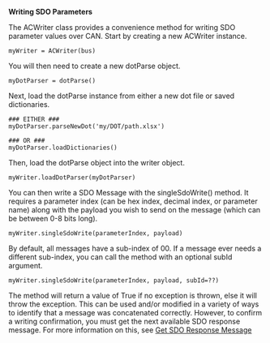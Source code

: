 **Writing SDO Parameters**

The ACWriter class provides a convenience method for writing SDO parameter values over CAN. Start by creating a new ACWriter instance.

    myWriter = ACWriter(bus)

You will then need to create a new dotParse object.

    myDotParser = dotParse()
    
Next, load the dotParse instance from either a new dot file or saved dictionaries.

    ### EITHER ###
    myDotParser.parseNewDot('my/DOT/path.xlsx')

    ### OR ###
    myDotParser.loadDictionaries()

Then, load the dotParse object into the writer object.

    myWriter.loadDotParser(myDotParser)

You can then write a SDO Message with the singleSdoWrite() method. It requires a parameter index (can be hex index, decimal index, or parameter name) along with the payload you wish to send on the message (which can be between 0-8 bits long).

    myWriter.singleSdoWrite(parameterIndex, payload)

By default, all messages have a sub-index of 00. If a message ever needs a different sub-index, you can call the method with an optional subId argument.

    myWriter.singleSdoWrite(parameterIndex, payload, subId=??)

The method will return a value of True if no exception is thrown, else it will throw the exception. This can be used and/or modified in a variety of ways to identify that a message was concatenated correctly. However, to confirm a writing confirmation, you must get the next available SDO response message. For more information on this, see [Get SDO Response Message](./gettingSdoResponse.md)